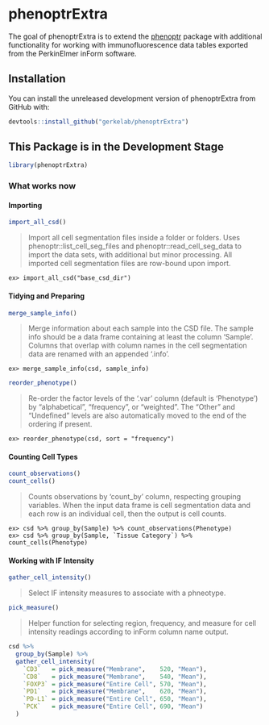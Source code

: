 
<!-- README.md is generated from README.Rmd. Please edit that file -->

# phenoptrExtra

The goal of phenoptrExtra is to extend the
[phenoptr](https://perkinelmer.github.io/phenoptr/) package with
additional functionality for working with immunofluorescence data tables
exported from the PerkinElmer inForm software.

## Installation

You can install the unreleased development version of phenoptrExtra from
GitHub with:

``` r
devtools::install_github("gerkelab/phenoptrExtra")
```

## This Package is in the Development Stage

``` r
library(phenoptrExtra)
```

### What works now

#### Importing

``` r
import_all_csd()
```

> Import all cell segmentation files inside a folder or folders. Uses
> phenoptr::list\_cell\_seg\_files and phenoptr::read\_cell\_seg\_data
> to import the data sets, with additional but minor processing. All
> imported cell segmentation files are row-bound upon import.

    ex> import_all_csd("base_csd_dir")

#### Tidying and Preparing

``` r
merge_sample_info()
```

> Merge information about each sample into the CSD file. The sample info
> should be a data frame containing at least the column ‘Sample’.
> Columns that overlap with column names in the cell segmentation data
> are renamed with an appended ‘.info’.

    ex> merge_sample_info(csd, sample_info)

``` r
reorder_phenotype()
```

> Re-order the factor levels of the ‘.var’ column (default is
> ‘Phenotype’) by “alphabetical”, “frequency”, or “weighted”. The
> “Other” and “Undefined” levels are also automatically moved to the
> end of the ordering if present.

    ex> reorder_phenotype(csd, sort = "frequency")

#### Counting Cell Types

``` r
count_observations()
count_cells()
```

> Counts observations by ‘count\_by’ column, respecting grouping
> variables. When the input data frame is cell segmentation data and
> each row is an individual cell, then the output is cell counts.

    ex> csd %>% group_by(Sample) %>% count_observations(Phenotype)
    ex> csd %>% group_by(Sample, `Tissue Category`) %>% count_cells(Phenotype)

#### Working with IF Intensity

``` r
gather_cell_intensity()
```

> Select IF intensity measures to associate with a phneotype.

``` r
pick_measure()
```

> Helper function for selecting region, frequency, and measure for cell
> intensity readings according to inForm column name output.

``` r
csd %>% 
  group_by(Sample) %>% 
  gather_cell_intensity(
    `CD3`   = pick_measure("Membrane",    520, "Mean"), 
    `CD8`   = pick_measure("Membrane",    540, "Mean"),
    `FOXP3` = pick_measure("Entire Cell", 570, "Mean"),
    `PD1`   = pick_measure("Membrane",    620, "Mean"),
    `PD-L1` = pick_measure("Entire Cell", 650, "Mean"),
    `PCK`   = pick_measure("Entire Cell", 690, "Mean")
  )
```
